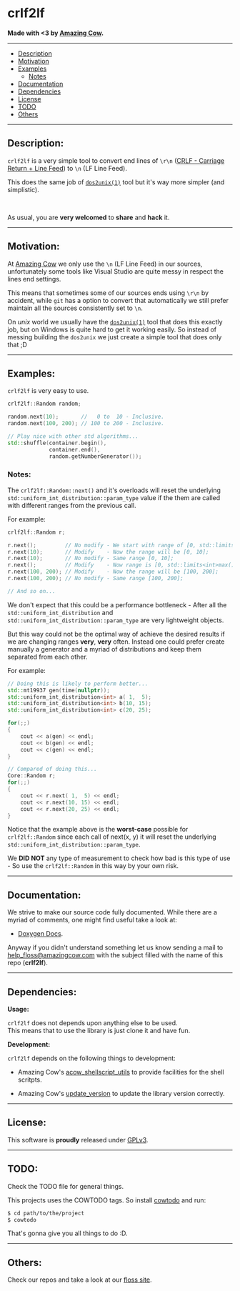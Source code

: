 # crlf2lf

**Made with <3 by [Amazing Cow](http://www.amazingcow.com).**


<!-- ----------------------------------------------------------------------- -->
<!-- Contents                                                                -->
--------------------------------------------------------------------------------
* [Description](#description)
* [Motivation](#motivation)
* [Examples](#examples)
    * [Notes](#notes)
* [Documentation](#documentation)
* [Dependencies](#dependencies)
* [License](#license)
* [TODO](#todo)
* [Others](#others)


<!-- ----------------------------------------------------------------------- -->
<!-- Description                                                             -->
--------------------------------------------------------------------------------
## Description:

```crlf2lf``` is a very simple tool to convert end lines of ```\r\n```
([CRLF - Carriage Return + Line Feed](https://en.wikipedia.org/wiki/Newline)) to
```\n``` (LF Line Feed).

This does the same job of [```dos2unix(1)```](https://linux.die.net/man/1/dos2unix)
tool but it's way more simpler (and simplistic).

<br>

As usual, you are **very welcomed** to **share** and **hack** it.



<!-- ----------------------------------------------------------------------- -->
<!-- Motivation                                                              -->
--------------------------------------------------------------------------------
## Motivation:

At [Amazing Cow](http://www.amazingcow.com) we only use the ```\n``` (LF Line Feed)
in our sources, unfortunately some tools like Visual Studio are quite messy in
respect the lines end settings.

This means that sometimes some of our sources ends using ```\r\n``` by accident,
while ```git``` has a option to convert that automatically we still prefer maintain
all the sources consistently set to ```\n```.

On _unix_ world we usually have the [```dos2unix(1)```](https://linux.die.net/man/1/dos2unix)
tool that does this exactly job, but on Windows is quite hard to get it working
easily. So instead of messing building the ```dos2unix``` we just create a simple
tool that does only that ;D


<!-- ----------------------------------------------------------------------- -->
<!-- Usage                                                                   -->
--------------------------------------------------------------------------------
## Examples:

```crlf2lf``` is very easy to use.

```c++
crlf2lf::Random random;

random.next(10);       //   0 to  10 - Inclusive.
random.next(100, 200); // 100 to 200 - Inclusive.

// Play nice with other std algorithms...
std::shuffle(container.begin(),
             container.end(),
             random.getNumberGenerator());
```

<!-- ----------------------------------------------------------------------- -->
<!-- Notes -->
### Notes:

The ```crlf2lf::Random::next()``` and it's overloads will reset the
underlying ```std::uniform_int_distribution::param_type``` value if the them are
called with different ranges from the previous call.

For example:

```c++
crlf2lf::Random r;

r.next();         // No modify - We start with range of [0, std::limits<int>::max()];
r.next(10);       // Modify    - Now the range will be [0, 10];
r.next(10);       // No modify - Same range [0, 10];
r.next();         // Modify    - Now range is [0, std::limits<int>max()];
r.next(100, 200); // Modify    - Now the range will be [100, 200];
r.next(100, 200); // No modify - Same range [100, 200];

// And so on...
```

We don't expect that this could be a performance bottleneck - After all the
```std::uniform_int_distribution``` and ```std::uniform_int_distribution::param_type```
are very lightweight objects.

But this way could not be the optimal way of achieve the desired results if
we are changing ranges **very**, **very** often. Instead one could prefer create
manually a generator and a myriad of distributions and keep them separated from
each other.

For example:

```c++
// Doing this is likely to perform better...
std::mt19937 gen(time(nullptr));
std::uniform_int_distribution<int> a( 1,  5);
std::uniform_int_distribution<int> b(10, 15);
std::uniform_int_distribution<int> c(20, 25);

for(;;)
{
    cout << a(gen) << endl;
    cout << b(gen) << endl;
    cout << c(gen) << endl;
}

// Compared of doing this...
Core::Random r;
for(;;)
{
    cout << r.next( 1,  5) << endl;
    cout << r.next(10, 15) << endl;
    cout << r.next(20, 25) << endl;
}
```

Notice that the example above is the **worst-case** possible for
```crlf2lf::Random``` since each call of next(x, y) it will reset the
underlying ```std::uniform_int_distribution::param_type```.

We **DID NOT** any type of measurement to check how bad is this type of use -
So use the ```crlf2lf::Random``` in this way by your own risk.


<!-- ----------------------------------------------------------------------- -->
<!-- Documentation                                                           -->
--------------------------------------------------------------------------------
## Documentation:

We strive to make our source code fully documented.
While there are a myriad of comments, one might find useful take a look at:

* [Doxygen Docs](http://www.amazingcow.com/projects/crlf2lf/docs/).

Anyway if you didn't understand something let us know sending a mail to
<a href="mailto:help_floss@amazingcow.com?subject=crlf2lf">help_floss@amazingcow.com</a>
with the subject filled with the name of this repo (**crlf2lf**).


<!-- ----------------------------------------------------------------------- -->
<!-- Dependencies                                                            -->
--------------------------------------------------------------------------------
## Dependencies:

**Usage:**

```crlf2lf``` does not depends upon anything else to be used. <br>
This means that to use the library is just clone it and have fun.


**Development:**

```crlf2lf``` depends on the following things to development:

* Amazing Cow's [acow_shellscript_utils](http://github.com/AmazingCow-Libs/acow_shellscript_utils)
to provide facilities for the shell scritpts.

* Amazing Cow's [update_version](http://github.com/AmazingCow-Tools/update_version)
to update the library version correctly.


<!-- ----------------------------------------------------------------------- -->
<!-- License                                                                 -->
--------------------------------------------------------------------------------
## License:

This software is **proudly** released under
[GPLv3](https://www.gnu.org/licenses/gpl-3.0.en.html).



<!-- ----------------------------------------------------------------------- -->
<!-- TODO                                                                    -->
--------------------------------------------------------------------------------
## TODO:

Check the TODO file for general things.

This projects uses the COWTODO tags.
So install [cowtodo](http://www.github.com/AmazingCow-Tools/COWTODO) and run:

``` bash
$ cd path/to/the/project
$ cowtodo
```

That's gonna give you all things to do :D.


<!-- ----------------------------------------------------------------------- -->
<!-- Others                                                                  -->
--------------------------------------------------------------------------------
## Others:

Check our repos and take a look at our [floss site](http://floss.amazingcow.com).
